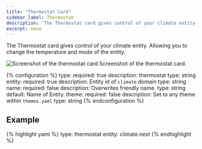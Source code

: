 ```yaml
---
title: "Thermostat Card"
sidebar_label: Thermostat
description: "The Thermostat card gives control of your climate entity. Allowing you to change the temperature and mode of the entity."
excerpt: none
---
```


The Thermostat card gives control of your climate entity. Allowing you to change the temperature and mode of the entity.

<p class='img'>
  <img src='/images/lovelace/lovelace_thermostat_card.gif' alt='Screenshot of the thermostat card'>
  Screenshot of the thermostat card.
</p>

{% configuration %}
type:
  required: true
  description: thermostat
  type: string
entity:
  required: true
  description: Entity id of `climate` domain
  type: string
name:
  required: false
  description: Overwrites friendly name.
  type: string
  default: Name of Entity.
theme:
  required: false
  description: Set to any theme within `themes.yaml`
  type: string
{% endconfiguration %}

## Example

{% highlight yaml %}
type: thermostat
entity: climate.nest
{% endhighlight %}
